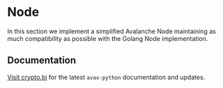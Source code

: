 # Node

In this section we implement a simplified Avalanche Node maintaining as much compatibility as possible with the Golang Node implementation.

## Documentation

[Visit crypto.bi](https://crypto.bi/) for the latest `avax-python` documentation and updates.